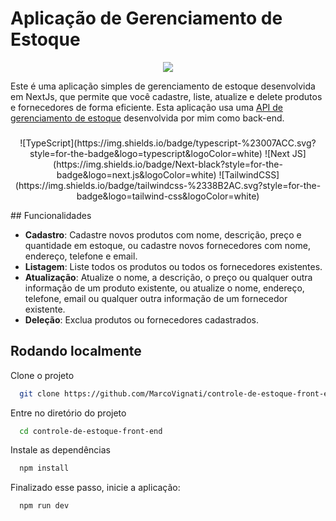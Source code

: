 
# Aplicação de Gerenciamento de Estoque

<p align="center">
   <img src="http://img.shields.io/static/v1?label=STATUS&message=EM%20DESENVOLVIMENTO&color=RED&style=for-the-badge" />
</p>

Este é uma aplicação simples de gerenciamento de estoque desenvolvida em NextJs, que permite que você cadastre, liste, atualize e delete produtos e fornecedores de forma eficiente. Esta aplicação usa uma [API de gerenciamento de estoque](https://github.com/MarcoVignati/sistema-de-controle-de-estoque) desenvolvida por mim como back-end.

###

<p align="center">
![TypeScript](https://img.shields.io/badge/typescript-%23007ACC.svg?style=for-the-badge&logo=typescript&logoColor=white)
![Next JS](https://img.shields.io/badge/Next-black?style=for-the-badge&logo=next.js&logoColor=white)
![TailwindCSS](https://img.shields.io/badge/tailwindcss-%2338B2AC.svg?style=for-the-badge&logo=tailwind-css&logoColor=white)
</p>
## Funcionalidades

- **Cadastro**: Cadastre novos produtos com nome, descrição, preço e quantidade em estoque, ou cadastre novos fornecedores com nome, endereço, telefone e email.
- **Listagem**: Liste todos os produtos ou todos os fornecedores existentes.
- **Atualização**: Atualize o nome, a descrição, o preço ou qualquer outra informação de um produto existente, ou atualize o nome, endereço, telefone, email ou qualquer outra informação de um fornecedor existente.
- **Deleção**: Exclua produtos ou fornecedores cadastrados.


## Rodando localmente

Clone o projeto

```bash
  git clone https://github.com/MarcoVignati/controle-de-estoque-front-end
```

Entre no diretório do projeto

```bash
  cd controle-de-estoque-front-end
```

Instale as dependências

```bash
  npm install
```

Finalizado esse passo, inicie a aplicação:

```bash
  npm run dev
```